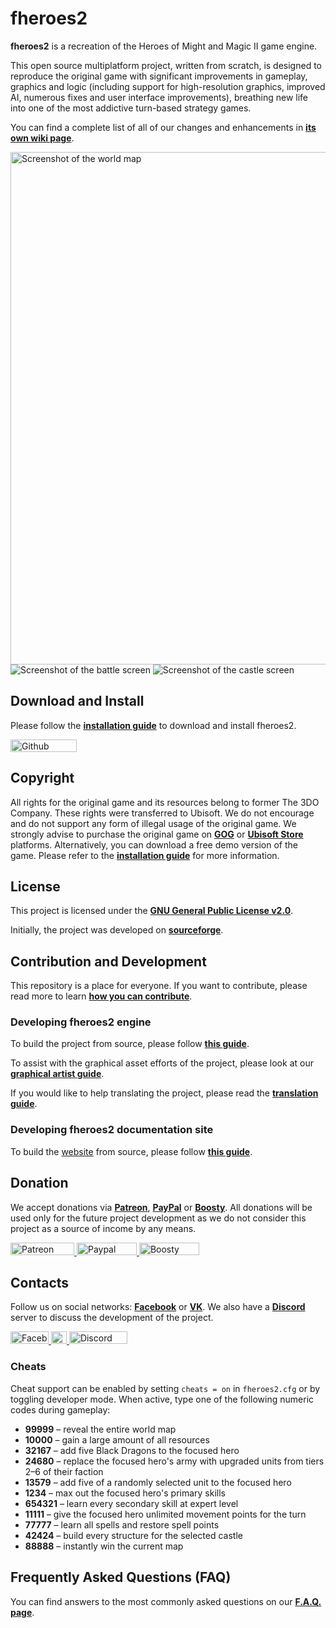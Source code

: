 # fheroes2

**fheroes2** is a recreation of the Heroes of Might and Magic II game engine.

This open source multiplatform project, written from scratch, is designed to reproduce the original game with significant
improvements in gameplay, graphics and logic (including support for high-resolution graphics, improved AI, numerous fixes
and user interface improvements), breathing new life into one of the most addictive turn-based strategy games.

You can find a complete list of all of our changes and enhancements in [**its own wiki page**](https://github.com/ihhub/fheroes2/wiki/Features-and-enhancements-of-the-project).

<!-- markdownlint-disable MD033 -->
<div class="image-showcase">
    <div class="row">
        <img loading="lazy" src="images/screenshots/screenshot_world_map.webp" width="820" class="full-image game-screenshot" alt="Screenshot of the world map">
    </div>
    <div class="row">
        <img loading="lazy" src="images/screenshots/screenshot_battle.webp" class="half-image game-screenshot" alt="Screenshot of the battle screen">
        <img loading="lazy" src="images/screenshots/screenshot_castle.webp" class="half-image game-screenshot" alt="Screenshot of the castle screen">
    </div>
</div>
<!-- markdownlint-enable MD033 -->

## Download and Install

Please follow the [**installation guide**](INSTALL.md) to download and install fheroes2.

<a href="https://github.com/ihhub/fheroes2/releases">
    <img loading="lazy" width="106" height="20" src="https://img.shields.io/github/downloads/ihhub/fheroes2/total.svg" alt="Github Downloads">
</a>

## Copyright

All rights for the original game and its resources belong to former The 3DO Company. These rights were transferred to Ubisoft.
We do not encourage and do not support any form of illegal usage of the original game. We strongly advise to purchase the original
game on [**GOG**](https://www.gog.com) or [**Ubisoft Store**](https://store.ubi.com) platforms. Alternatively, you can download a
free demo version of the game. Please refer to the [**installation guide**](INSTALL.md) for more information.

## License

This project is licensed under the [**GNU General Public License v2.0**](https://github.com/ihhub/fheroes2/blob/master/LICENSE).

Initially, the project was developed on [**sourceforge**](https://sourceforge.net/projects/fheroes2/).

## Contribution and Development

This repository is a place for everyone. If you want to contribute, please read more to learn [**how you can contribute**](https://github.com/ihhub/fheroes2/wiki/F.A.Q.#q-how-can-i-contribute-to-the-project).

### Developing fheroes2 engine

To build the project from source, please follow [**this guide**](DEVELOPMENT.md).

To assist with the graphical asset efforts of the project, please look at our [**graphical artist guide**](GRAPHICAL_ASSETS.md).

If you would like to help translating the project, please read the [**translation guide**](TRANSLATION.md).

### Developing fheroes2 documentation site

To build the [website](https://ihhub.github.io/fheroes2/) from source, please follow
[**this guide**](WEBSITE_LOCAL_DEV.md).

## Donation

We accept donations via [**Patreon**](https://www.patreon.com/fheroes2), [**PayPal**](https://www.paypal.com/paypalme/fheroes2) or [**Boosty**](https://boosty.to/fheroes2).
All donations will be used only for the future project development as we do not consider this project as a source of income by any means.

<a href="https://www.patreon.com/fheroes2">
    <img loading="lazy" width="102" height="20" src="https://img.shields.io/badge/Donate-Patreon-green.svg" alt="Patreon Donate" />
</a>
<a href="https://www.paypal.com/paypalme/fheroes2">
    <img loading="lazy" width="96" height="20" src="https://img.shields.io/badge/Donate-PayPal-green.svg" alt="Paypal Donate" />
</a>
<a href="https://boosty.to/fheroes2">
    <img loading="lazy" width="96" height="20" src="https://img.shields.io/badge/Donate-Boosty-green.svg" alt="Boosty Donate" />
</a>

## Contacts

Follow us on social networks: [**Facebook**](https://www.facebook.com/groups/fheroes2) or [**VK**](https://vk.com/fheroes2).
We also have a [**Discord**](https://discord.gg/xF85vbZ) server to discuss the development of the project.

<a href="https://www.facebook.com/groups/fheroes2">
    <img loading="lazy" width="61" height="20" src="https://img.shields.io/badge/Facebook-blue.svg" alt="Facebook" />
</a>
<a href="https://vk.com/fheroes2">
    <img loading="lazy" width="25" height="20" src="https://img.shields.io/badge/VK-blue.svg" alt="VK" />
</a>
<a href="https://discord.gg/xF85vbZ">
    <img loading="lazy"
        width="93"
        height="20"
        src="https://img.shields.io/discord/733093692860137523.svg?label=&logo=discord&logoColor=ffffff&color=7389D8&labelColor=6A7EC2"
        alt="Discord" />
</a>

### Cheats

Cheat support can be enabled by setting `cheats = on` in `fheroes2.cfg` or by toggling developer mode.
When active, type one of the following numeric codes during gameplay:

* **99999** – reveal the entire world map
* **10000** – gain a large amount of all resources
* **32167** – add five Black Dragons to the focused hero
* **24680** – replace the focused hero's army with upgraded units from tiers 2–6 of their faction
* **13579** – add five of a randomly selected unit to the focused hero
* **1234** – max out the focused hero's primary skills
* **654321** – learn every secondary skill at expert level
* **11111** – give the focused hero unlimited movement points for the turn
* **77777** – learn all spells and restore spell points
* **42424** – build every structure for the selected castle
* **88888** – instantly win the current map

## Frequently Asked Questions (FAQ)

You can find answers to the most commonly asked questions on our [**F.A.Q. page**](https://github.com/ihhub/fheroes2/wiki/F.A.Q.).
